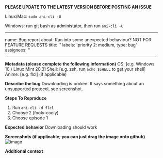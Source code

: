 **PLEASE UPDATE TO THE LATEST VERSION BEFORE POSTING AN ISSUE**

Linux/Mac: `sudo ani-cli -U`

Windows: run git bash as administator, then run `ani-cli -U`

---
name: Bug report
about: Ran into some unexpected behaviour? NOT FOR FEATURE REQUESTS
title: ''
labels: 'priority 2: medium, type: bug'
assignees: ''

---

**Metadata (please complete the following information)**
OS: [e.g. Windows 10 / Linux Mint 20.3]
Shell: [e.g. zsh, run `echo $SHELL` to get your shell]
Anime: [e.g. flcl] (if applicable)

**Describe the bug**
Downloading is broken.
It says something about an unsupported protocol, see screenshot.

**Steps To Reproduce**

1. Run `ani-cli -d flcl`
2. Choose 2 (fooly-cooly)
3. Choose episode 1

**Expected behavior**
Downloading should work

**Screenshots (if applicable; you can just drag the image onto github)**
![image](https://user-images.githubusercontent.com/82055622/151030428-2e78d15f-4ba9-4d86-b6f3-8307557b4b29.png)

**Additional context**
